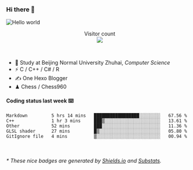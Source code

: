 ### Hi there 👋


<img src="https://raw.githubusercontent.com/sagar-viradiya/sagar-viradiya/master/resources/banner.png" alt="Hello world">
<p align="center"> 
  Visitor count<br/>
  <img src="https://profile-counter.glitch.me/youszoe/count.svg" />
</p>

<br/>


- 🍻  Study at Beijing Normal University Zhuhai, _Computer Science_
- ⚡  C / C++ / C# / R
- ✍️  One Hexo Blogger
- ♟  Chess / Chess960 


#### Coding status last week ⌨️

<!--START_SECTION:waka-->
```text
Markdown         5 hrs 14 mins   █████████████████░░░░░░░░   67.56 % 
C++              1 hr 3 mins     ███▒░░░░░░░░░░░░░░░░░░░░░   13.61 % 
Other            52 mins         ███░░░░░░░░░░░░░░░░░░░░░░   11.36 % 
GLSL shader      27 mins         █▒░░░░░░░░░░░░░░░░░░░░░░░   05.80 % 
GitIgnore file   4 mins          ▒░░░░░░░░░░░░░░░░░░░░░░░░   00.94 % 
```
<!--END_SECTION:waka-->

<br/>

<center><img src="http://ghchart.rshah.org/409ba5/yousazoe" alt="" /></center>


<h6>* These nice badges are generated by <a href="https://shields.io/">Shields.io</a> and <a href="https://github.com/spencerwooo/Substats">Substats</a>.</h6>
